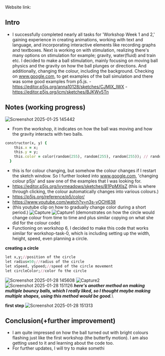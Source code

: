 Website link:

## Intro
- I successfully completed nearly all tasks for 'Workshop Week 1 and 2,' gaining experience in creating animations, working with text and language, and incorporating interactive elements like recording graphs and textboxes. Next is working on with stimulation, realizing there's many options on stimulation for example; gravity, water(fluid) and train etc. I decided to make a ball stimulation, mainly focusing on moving ball physics and the gravity on how the ball plunges or directions. And additionally, changing the colour, including the background. Checking on www.google.com, to get examples of the ball simulation and there was some good examples from p5.js.
-https://editor.p5js.org/anna10128/sketches/CJMIX_lWX
-https://editor.p5js.org/icm/sketches/BJKWv5Tn
## Notes (working progress)
![Screenshot 2025-01-25 145442](https://github.com/user-attachments/assets/b7665b8a-e5c1-4864-bc4c-fbfef4811549)
- From the workshop, it indicates on how the ball was moving and how the gravity interacts with two balls. 

```ruby
constructor(x, y) {
    this.x = x;
    this.y = y; 
    this.color = color(random(255), random(255), random(255)); // random color
  }
```
- this is for colour changing, but somehow the colour changes if I restart the sketch window. So I further looked into www.google.com, 'changing colour p5js' and saw one of the examples that I was looking for.
- https://editor.p5js.org/ivymeadows/sketches/B1PpMXlsZ
(this is where through clicking, the colour automatically changes into various colours.)
- https://p5js.org/reference/p5/color/
- https://www.youtube.com/watch?v=n3s-yOCH638
- (this youtube clip on how to gradually change color during a short period.)
![Capture](https://github.com/user-attachments/assets/ea4cfbee-6c79-4227-9396-f98da89f3acd)
![Capture1](https://github.com/user-attachments/assets/493c69e3-a924-4341-8c29-6896c639ae4e)
(demonstrates on how the circle would change colour from time to time and plus similar copying on what she did for the colour code)
- Functioning on workshop 6, I decided to make this code that works similar for workshop-task-0, which is including setting up the width, height, speed, even planning a circle.

**creating a circle**
```ruby
let x,y;//position of the circle
let radius=50;//radius of the circle
let xSpeed, ySpeed;//speed of the circle movement
let circleColor;//color fo the circle
```
![Screenshot 2025-01-28 145608](https://github.com/user-attachments/assets/00b538d6-b3f3-40ca-b0b2-5df396599471)
![Capture2](https://github.com/user-attachments/assets/31abd31e-2819-4d2f-921b-050f1b7b3559)
![Screenshot 2025-01-28 151126](https://github.com/user-attachments/assets/9f2e271b-f6a7-4c56-9b98-ab0afef6dabf)
**_here's another method on making multiple bouncy balls, which I really liked, so I thought maybe making multiple shapes, using this method would be good._**\

**first step**
![Screenshot 2025-01-28 151313](https://github.com/user-attachments/assets/35d7490f-4807-4021-a1ea-0ded2a14e609)

## Conclusion(+further improvement)
- I am quite impressed on how the ball turned out with bright colours flashing just like the first workshop (the butterfly motion). I am also getting used to it and learning about the code too. 
- For further updates, I will try to make somethi
